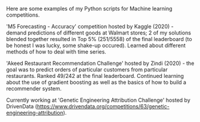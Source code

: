 Here are some examples of my Python scripts for Machine learning competitions.

'M5 Forecasting - Accuracy' competition hosted by Kaggle (2020) - demand predictions of different goods at Walmart stores;
2 of my solutions blended together resulted in Top 5% (251/5558) of the final leaderboard (to be honest I was lucky, 
some shake-up occured). Learned about different methods of how to deal with time series.

'Akeed Restaurant Recommendation Challenge' hosted by Zindi (2020) - the goal was to predict orders 
of particular customers from particular restaurants. Ranked 49/242 at the final leaderboard. 
Continued learning about the use of gradient boosting as well as the basics of how to build a recommender system.

Currently working at 'Genetic Engineering Attribution Challenge' hosted by DrivenData
(https://www.drivendata.org/competitions/63/genetic-engineering-attribution).
